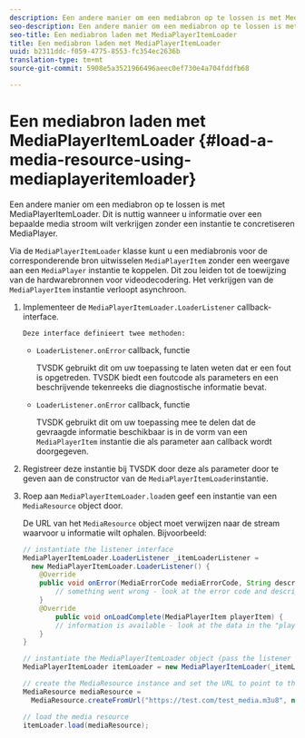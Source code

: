 ```yaml
---
description: Een andere manier om een mediabron op te lossen is met MediaPlayerItemLoader. Dit is nuttig wanneer u informatie over een bepaalde media stroom wilt verkrijgen zonder een instantie te concretiseren MediaPlayer.
seo-description: Een andere manier om een mediabron op te lossen is met MediaPlayerItemLoader. Dit is nuttig wanneer u informatie over een bepaalde media stroom wilt verkrijgen zonder een instantie te concretiseren MediaPlayer.
seo-title: Een mediabron laden met MediaPlayerItemLoader
title: Een mediabron laden met MediaPlayerItemLoader
uuid: b2311ddc-f059-4775-8553-fc354ec2636b
translation-type: tm+mt
source-git-commit: 5908e5a3521966496aeec0ef730e4a704fddfb68

---
```



# Een mediabron laden met MediaPlayerItemLoader {#load-a-media-resource-using-mediaplayeritemloader}

Een andere manier om een mediabron op te lossen is met MediaPlayerItemLoader. Dit is nuttig wanneer u informatie over een bepaalde media stroom wilt verkrijgen zonder een instantie te concretiseren MediaPlayer.

Via de `MediaPlayerItemLoader` klasse kunt u een mediabronis voor de corresponderende bron uitwisselen `MediaPlayerItem` zonder een weergave aan een `MediaPlayer` instantie te koppelen. Dit zou leiden tot de toewijzing van de hardwarebronnen voor videodecodering. Het verkrijgen van de `MediaPlayerItem` instantie verloopt asynchroon.

1. Implementeer de `MediaPlayerItemLoader.LoaderListener` callback-interface.

       Deze interface definieert twee methoden:
   
   * `LoaderListener.onError` callback, functie

      TVSDK gebruikt dit om uw toepassing te laten weten dat er een fout is opgetreden. TVSDK biedt een foutcode als parameters en een beschrijvende tekenreeks die diagnostische informatie bevat.

   * `LoaderListener.onError` callback, functie

      TVSDK gebruikt dit om uw toepassing mee te delen dat de gevraagde informatie beschikbaar is in de vorm van een `MediaPlayerItem` instantie die als parameter aan callback wordt doorgegeven.

1. Registreer deze instantie bij TVSDK door deze als parameter door te geven aan de constructor van de `MediaPlayerItemLoader`instantie.
1. Roep aan `MediaPlayerItemLoader.load`en geef een instantie van een `MediaResource` object door.

   De URL van het `MediaResource` object moet verwijzen naar de stream waarvoor u informatie wilt ophalen. Bijvoorbeeld:

   ```java
   // instantiate the listener interface 
   MediaPlayerItemLoader.LoaderListener _itemLoaderListener = 
     new MediaPlayerItemLoader.LoaderListener() { 
       @Override 
       public void onError(MediaErrorCode mediaErrorCode, String description) { 
           // something went wrong - look at the error code and description 
       } 
       @Override 
           public void onLoadComplete(MediaPlayerItem playerItem) { 
           // information is available - look at the data in the "playerItem" object 
       } 
   } 
   
   // instantiate the MediaPlayerItemLoader object (pass the listener as parameter) 
   MediaPlayerItemLoader itemLoader = new MediaPlayerItemLoader(_itemLoaderListener); 
   
   // create the MediaResource instance and set the URL to point to the actual media stream 
   MediaResource mediaResource =  
     MediaResource.createFromUrl("https://test.com/test_media.m3u8", null); 
   
   // load the media resource 
   itemLoader.load(mediaResource); 
   ```

